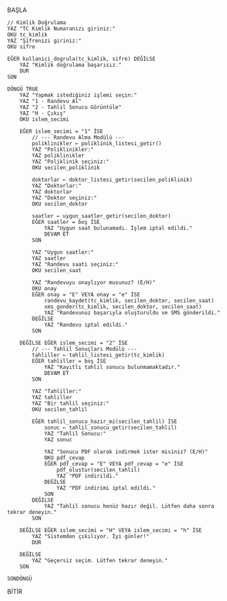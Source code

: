 BAŞLA

    // Kimlik Doğrulama
    YAZ "TC Kimlik Numaranızı giriniz:"
    OKU tc_kimlik
    YAZ "Şifrenizi giriniz:"
    OKU sifre

    EĞER kullanici_dogrula(tc_kimlik, sifre) DEĞİLSE
        YAZ "Kimlik doğrulama başarısız."
        DUR
    SON

    DÖNGÜ TRUE
        YAZ "Yapmak istediğiniz işlemi seçin:"
        YAZ "1 - Randevu Al"
        YAZ "2 - Tahlil Sonucu Görüntüle"
        YAZ "H - Çıkış"
        OKU islem_secimi

        EĞER islem_secimi = "1" İSE
            // --- Randevu Alma Modülü ---
            poliklinikler ← poliklinik_listesi_getir()
            YAZ "Poliklinikler:"
            YAZ poliklinikler
            YAZ "Poliklinik seçiniz:"
            OKU secilen_poliklinik

            doktorlar ← doktor_listesi_getir(secilen_poliklinik)
            YAZ "Doktorlar:"
            YAZ doktorlar
            YAZ "Doktor seçiniz:"
            OKU secilen_doktor

            saatler ← uygun_saatler_getir(secilen_doktor)
            EĞER saatler = boş İSE
                YAZ "Uygun saat bulunamadı. İşlem iptal edildi."
                DEVAM ET
            SON

            YAZ "Uygun saatler:"
            YAZ saatler
            YAZ "Randevu saati seçiniz:"
            OKU secilen_saat

            YAZ "Randevuyu onaylıyor musunuz? (E/H)"
            OKU onay
            EĞER onay = "E" VEYA onay = "e" İSE
                randevu_kaydet(tc_kimlik, secilen_doktor, secilen_saat)
                sms_gonder(tc_kimlik, secilen_doktor, secilen_saat)
                YAZ "Randevunuz başarıyla oluşturuldu ve SMS gönderildi."
            DEĞİLSE
                YAZ "Randevu iptal edildi."
            SON

        DEĞİLSE EĞER islem_secimi = "2" İSE
            // --- Tahlil Sonuçları Modülü ---
            tahliller ← tahlil_listesi_getir(tc_kimlik)
            EĞER tahliller = boş İSE
                YAZ "Kayıtlı tahlil sonucu bulunmamaktadır."
                DEVAM ET
            SON

            YAZ "Tahliller:"
            YAZ tahliller
            YAZ "Bir tahlil seçiniz:"
            OKU secilen_tahlil

            EĞER tahlil_sonucu_hazir_mi(secilen_tahlil) İSE
                sonuc ← tahlil_sonucu_getir(secilen_tahlil)
                YAZ "Tahlil Sonucu:"
                YAZ sonuc

                YAZ "Sonucu PDF olarak indirmek ister misiniz? (E/H)"
                OKU pdf_cevap
                EĞER pdf_cevap = "E" VEYA pdf_cevap = "e" İSE
                    pdf_olustur(secilen_tahlil)
                    YAZ "PDF indirildi."
                DEĞİLSE
                    YAZ "PDF indirimi iptal edildi."
                SON
            DEĞİLSE
                YAZ "Tahlil sonucu henüz hazır değil. Lütfen daha sonra tekrar deneyin."
            SON

        DEĞİLSE EĞER islem_secimi = "H" VEYA islem_secimi = "h" İSE
            YAZ "Sistemden çıkılıyor. İyi günler!"
            DUR

        DEĞİLSE
            YAZ "Geçersiz seçim. Lütfen tekrar deneyin."
        SON

    SONDÖNGÜ

BİTİR
